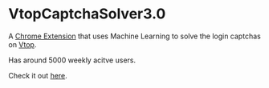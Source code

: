 # VtopCaptchaSolver3.0

A [Chrome Extension](https://chrome.google.com/webstore/detail/vtop-captcha-solver/balpfhmdaaahhppiijcgaemeoeojejam) that uses Machine Learning to solve the login captchas on [Vtop](https://vtop.vit.ac.in/vtop/open/page).

Has around 5000 weekly acitve users.

Check it out [here](https://chrome.google.com/webstore/detail/vtop-captcha-solver/balpfhmdaaahhppiijcgaemeoeojejam).
